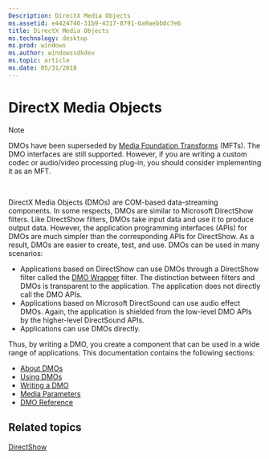 ```yaml
---
Description: DirectX Media Objects
ms.assetid: e4424740-31b9-4317-8791-6a9aebb0c7e6
title: DirectX Media Objects
ms.technology: desktop
ms.prod: windows
ms.author: windowssdkdev
ms.topic: article
ms.date: 05/31/2018
---
```


# DirectX Media Objects

> [!Note]  
> DMOs have been superseded by [Media Foundation Transforms](https://msdn.microsoft.com/library/windows/desktop/ms703138) (MFTs). The DMO interfaces are still supported. However, if you are writing a custom codec or audio/video processing plug-in, you should consider implementing it as an MFT.

 

DirectX Media Objects (DMOs) are COM-based data-streaming components. In some respects, DMOs are similar to Microsoft DirectShow filters. Like DirectShow filters, DMOs take input data and use it to produce output data. However, the application programming interfaces (APIs) for DMOs are much simpler than the corresponding APIs for DirectShow. As a result, DMOs are easier to create, test, and use. DMOs can be used in many scenarios:

-   Applications based on DirectShow can use DMOs through a DirectShow filter called the [DMO Wrapper](dmo-wrapper-filter.md) filter. The distinction between filters and DMOs is transparent to the application. The application does not directly call the DMO APIs.
-   Applications based on Microsoft DirectSound can use audio effect DMOs. Again, the application is shielded from the low-level DMO APIs by the higher-level DirectSound APIs.
-   Applications can use DMOs directly.

Thus, by writing a DMO, you create a component that can be used in a wide range of applications. This documentation contains the following sections:

-   [About DMOs](about-dmos.md)
-   [Using DMOs](using-dmos.md)
-   [Writing a DMO](writing-a-dmo.md)
-   [Media Parameters](media-parameters.md)
-   [DMO Reference](dmo-reference.md)

## Related topics

<dl> <dt>

[DirectShow](directshow.md)
</dt> </dl>

 

 



